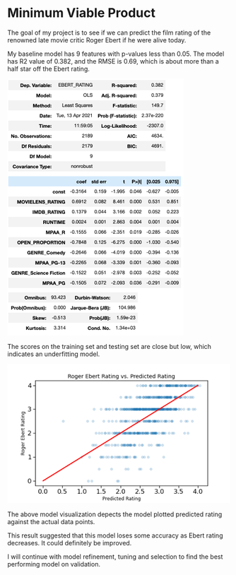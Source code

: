 # Minimum Viable Product

The goal of my project is to see if we can predict the film rating of the renowned late movie critic Roger Ebert if he were alive today.

My baseline model has 9 features with p-values less than 0.05. The model has R2 value of 0.382, and the RMSE is 0.69, which is about more than a half star off the Ebert rating.

![](https://github.com/crystal-ctrl/regression_project/blob/b5794a651863d492eb039ab6401cc1fa7cd2981a/Image/baseline_model_stats.png)



The scores on the training set and testing set are close but low, which indicates an underfitting model.

![](/Image/baseline_comparison.png)

The above model visualization depects the model plotted predicted rating against the actual data points. 

This result suggested that this model loses some accuracy as Ebert rating decreases. It could definitely be improved.

I will continue with model refinement, tuning and selection to find the best performing model on validation.
